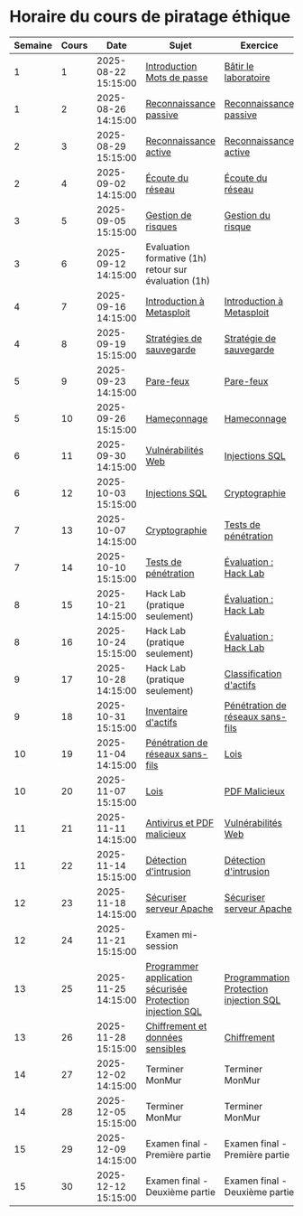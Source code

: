 # Horaire du cours de piratage éthique
Semaine|Cours|Date|Sujet|Exercice
--|--|--|--|--
1|1|2025-08-22 15:15:00|[Introduction](lecons/Introduction.md) <br/>[Mots de passe](lecons/Mots_de_passe.md)            |[Bâtir le laboratoire](exercices/Exercices_Laboratoire.md)
1|2|2025-08-26 14:15:00|[Reconnaissance passive](lecons/Reconnaissance_passive.md)|[Reconnaissance passive](exercices/reconnaissance_passive.md)
2|3|2025-08-29 15:15:00|[Reconnaissance active](lecons/Reconnaissance_active.md)|[Reconnaissance active](exercices/Reconnaissance_active.md) 
2|4|2025-09-02 14:15:00|[Écoute du réseau](lecons/Ecoute_reseau.md)|[Écoute du réseau](exercices/Ecoute_reseau.md)
3|5|2025-09-05 15:15:00|[Gestion de risques](lecons/Gestion_de_risques.md) |[Gestion du risque](exercices/Gestion_de_risques.md)
3|6|2025-09-12 14:15:00|Evaluation formative (1h)<br/>retour sur évaluation (1h)                |
4|7|2025-09-16 14:15:00|[Introduction à Metasploit](lecons/Intro_Metasploit.md)|[Introduction à Metasploit](exercices/Intro_Metasploit.md)
4|8|2025-09-19 15:15:00|[Stratégies de sauvegarde](lecons/Strategies_sauvegarde.md)                  |[Stratégie de sauvegarde](exercices/strategie_sauvegarde.md)
5|9|2025-09-23 14:15:00|[Pare-feux](lecons/Pare_feu.md)|[Pare-feux](exercices/Pare_feu.md)
5|10|2025-09-26 15:15:00|[Hameçonnage](lecons/Hameconnage.md)  |[Hameconnage](exercices/Hameconnage.md)
6|11|2025-09-30 14:15:00|[Vulnérabilités Web](lecons/Vulnerabilites_Web.md)|[Injections SQL](exercices/Injection_SQL.md)
6|12|2025-10-03 15:15:00|[Injections SQL](lecons/Injection_SQL.md)|[Cryptographie](exercices/Cryptographie.md)
7|13|2025-10-07 14:15:00|[Cryptographie](lecons/Cryptographie.md)|[Tests de pénétration](exercices/Tests_penetration.md)
7|14|2025-10-10 15:15:00|[Tests de pénétration](lecons/Tests_penetration.md)|[Évaluation : Hack Lab](evaluations/Hack_lab.md)
8|15|2025-10-21 14:15:00|Hack Lab (pratique seulement)|[Évaluation : Hack Lab](evaluations/Hack_lab.md)
8|16|2025-10-24 15:15:00|Hack Lab (pratique seulement)|[Évaluation : Hack Lab](evaluations/Hack_lab.md)
9|17|2025-10-28 14:15:00|Hack Lab (pratique seulement)|[Classification d'actifs](exercices/classification_actifs.md)
9|18|2025-10-31 15:15:00|[Inventaire d'actifs](lecons/Inventaire_Actifs.md)|[Pénétration de réseaux sans-fils](exercices/Penetration_reseau_sans_fils.md)
10|19|2025-11-04 14:15:00|[Pénétration de réseaux sans-fils](lecons/Penetration_reseau_sans_fils.md)|[Lois](exercices/Lois.md)
10|20|2025-11-07 15:15:00|[Lois](lecons/Lois.md)|[PDF Malicieux](exercices/PDF_Malicieux.md)
11|21|2025-11-11 14:15:00|[Antivirus et PDF malicieux](lecons/Antivirus_et_PDF_malicieux.md)|[Vulnérabilités Web](exercices/Vulnerabilites_Web.md)
11|22|2025-11-14 15:15:00|[Détection d'intrusion](lecons/Detection_intrusion.md)       |[Détection d'intrusion](exercices/Detection_intrusion.md)
12|23|2025-11-18 14:15:00|[Sécuriser serveur Apache](lecons/Securiser_Apache.md)|[Sécuriser serveur Apache](exercices/Securiser_Apache.md)
12|24|2025-11-21 15:15:00|Examen mi-session   |
13|25|2025-11-25 14:15:00|[Programmer application sécurisée](lecons/Programmer_application_securisee.md) <br/> [Protection injection SQL](lecons/Protection_Injection_SQL.md)|[Programmation](exercices/Programmer_application_securisee.md) <br/>[Protection injection SQL](exercices/Proteger_injection_SQL.md)
13|26|2025-11-28 15:15:00|[Chiffrement et données sensibles](lecons/Chiffrement_et_donnees_sensibles.md)|[Chiffrement](exercices/Chiffrement.md) 
14|27|2025-12-02 14:15:00|Terminer MonMur|Terminer MonMur
14|28|2025-12-05 15:15:00|Terminer MonMur|Terminer MonMur
15|29|2025-12-09 14:15:00|Examen final - Première partie|Examen final - Première partie
15|30|2025-12-12 15:15:00|Examen final - Deuxième partie|Examen final - Deuxième partie
